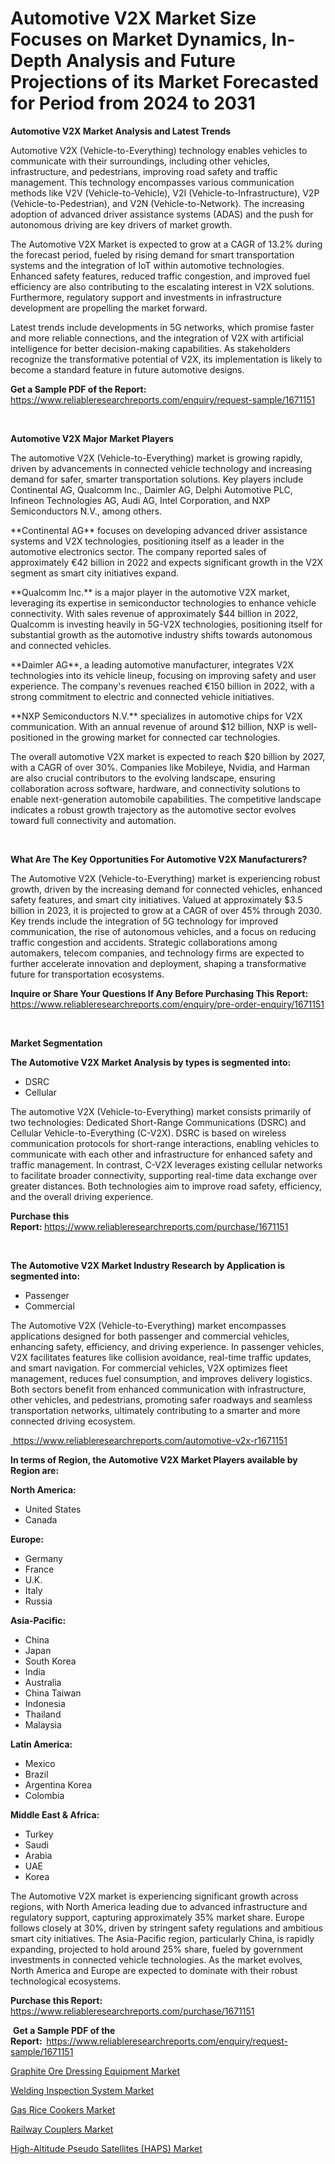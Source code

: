 <p><h1>Automotive V2X Market Size Focuses on Market Dynamics, In-Depth Analysis and Future Projections of its Market Forecasted for Period from 2024 to 2031</h1></p><p><strong>Automotive V2X Market Analysis and Latest Trends</strong></p>
<p><p>Automotive V2X (Vehicle-to-Everything) technology enables vehicles to communicate with their surroundings, including other vehicles, infrastructure, and pedestrians, improving road safety and traffic management. This technology encompasses various communication methods like V2V (Vehicle-to-Vehicle), V2I (Vehicle-to-Infrastructure), V2P (Vehicle-to-Pedestrian), and V2N (Vehicle-to-Network). The increasing adoption of advanced driver assistance systems (ADAS) and the push for autonomous driving are key drivers of market growth.</p><p>The Automotive V2X Market is expected to grow at a CAGR of 13.2% during the forecast period, fueled by rising demand for smart transportation systems and the integration of IoT within automotive technologies. Enhanced safety features, reduced traffic congestion, and improved fuel efficiency are also contributing to the escalating interest in V2X solutions. Furthermore, regulatory support and investments in infrastructure development are propelling the market forward.</p><p>Latest trends include developments in 5G networks, which promise faster and more reliable connections, and the integration of V2X with artificial intelligence for better decision-making capabilities. As stakeholders recognize the transformative potential of V2X, its implementation is likely to become a standard feature in future automotive designs.</p></p>
<p><strong>Get a Sample PDF of the Report:&nbsp;</strong> <a href="https://www.reliableresearchreports.com/enquiry/request-sample/1671151?utm_campaign=83&utm_medium=2&utm_source=Github&utm_content=ia&utm_term=29102024&utm_id=automotive-v2x">https://www.reliableresearchreports.com/enquiry/request-sample/1671151</a></p>
<p>&nbsp;</p>
<p><strong>Automotive V2X Major Market Players</strong></p>
<p><p>The automotive V2X (Vehicle-to-Everything) market is growing rapidly, driven by advancements in connected vehicle technology and increasing demand for safer, smarter transportation solutions. Key players include Continental AG, Qualcomm Inc., Daimler AG, Delphi Automotive PLC, Infineon Technologies AG, Audi AG, Intel Corporation, and NXP Semiconductors N.V., among others.</p><p>**Continental AG** focuses on developing advanced driver assistance systems and V2X technologies, positioning itself as a leader in the automotive electronics sector. The company reported sales of approximately €42 billion in 2022 and expects significant growth in the V2X segment as smart city initiatives expand.</p><p>**Qualcomm Inc.** is a major player in the automotive V2X market, leveraging its expertise in semiconductor technologies to enhance vehicle connectivity. With sales revenue of approximately $44 billion in 2022, Qualcomm is investing heavily in 5G-V2X technologies, positioning itself for substantial growth as the automotive industry shifts towards autonomous and connected vehicles.</p><p>**Daimler AG**, a leading automotive manufacturer, integrates V2X technologies into its vehicle lineup, focusing on improving safety and user experience. The company's revenues reached €150 billion in 2022, with a strong commitment to electric and connected vehicle initiatives.</p><p>**NXP Semiconductors N.V.** specializes in automotive chips for V2X communication. With an annual revenue of around $12 billion, NXP is well-positioned in the growing market for connected car technologies.</p><p>The overall automotive V2X market is expected to reach $20 billion by 2027, with a CAGR of over 30%. Companies like Mobileye, Nvidia, and Harman are also crucial contributors to the evolving landscape, ensuring collaboration across software, hardware, and connectivity solutions to enable next-generation automobile capabilities. The competitive landscape indicates a robust growth trajectory as the automotive sector evolves toward full connectivity and automation.</p></p>
<p>&nbsp;</p>
<p><strong>What Are The Key Opportunities For Automotive V2X Manufacturers?</strong></p>
<p><p>The Automotive V2X (Vehicle-to-Everything) market is experiencing robust growth, driven by the increasing demand for connected vehicles, enhanced safety features, and smart city initiatives. Valued at approximately $3.5 billion in 2023, it is projected to grow at a CAGR of over 45% through 2030. Key trends include the integration of 5G technology for improved communication, the rise of autonomous vehicles, and a focus on reducing traffic congestion and accidents. Strategic collaborations among automakers, telecom companies, and technology firms are expected to further accelerate innovation and deployment, shaping a transformative future for transportation ecosystems.</p></p>
<p><strong>Inquire or Share Your Questions If Any Before Purchasing This Report:</strong> <a href="https://www.reliableresearchreports.com/enquiry/pre-order-enquiry/1671151?utm_campaign=83&utm_medium=2&utm_source=Github&utm_content=ia&utm_term=29102024&utm_id=automotive-v2x">https://www.reliableresearchreports.com/enquiry/pre-order-enquiry/1671151</a></p>
<p>&nbsp;</p>
<p><strong>Market Segmentation</strong></p>
<p><strong>The Automotive V2X Market Analysis by types is segmented into:</strong></p>
<p><ul><li>DSRC</li><li>Cellular</li></ul></p>
<p><p>The automotive V2X (Vehicle-to-Everything) market consists primarily of two technologies: Dedicated Short-Range Communications (DSRC) and Cellular Vehicle-to-Everything (C-V2X). DSRC is based on wireless communication protocols for short-range interactions, enabling vehicles to communicate with each other and infrastructure for enhanced safety and traffic management. In contrast, C-V2X leverages existing cellular networks to facilitate broader connectivity, supporting real-time data exchange over greater distances. Both technologies aim to improve road safety, efficiency, and the overall driving experience.</p></p>
<p><strong>Purchase this Report:&nbsp;</strong><a href="https://www.reliableresearchreports.com/purchase/1671151?utm_campaign=83&utm_medium=2&utm_source=Github&utm_content=ia&utm_term=29102024&utm_id=automotive-v2x">https://www.reliableresearchreports.com/purchase/1671151</a></p>
<p>&nbsp;</p>
<p><strong>The Automotive V2X Market Industry Research by Application is segmented into:</strong></p>
<p><ul><li>Passenger</li><li>Commercial</li></ul></p>
<p><p>The Automotive V2X (Vehicle-to-Everything) market encompasses applications designed for both passenger and commercial vehicles, enhancing safety, efficiency, and driving experience. In passenger vehicles, V2X facilitates features like collision avoidance, real-time traffic updates, and smart navigation. For commercial vehicles, V2X optimizes fleet management, reduces fuel consumption, and improves delivery logistics. Both sectors benefit from enhanced communication with infrastructure, other vehicles, and pedestrians, promoting safer roadways and seamless transportation networks, ultimately contributing to a smarter and more connected driving ecosystem.</p></p>
<p><a href="https://www.reliableresearchreports.com/automotive-v2x-r1671151?utm_campaign=83&utm_medium=2&utm_source=Github&utm_content=ia&utm_term=29102024&utm_id=automotive-v2x">&nbsp;https://www.reliableresearchreports.com/automotive-v2x-r1671151</a></p>
<p><strong>In terms of Region, the Automotive V2X Market Players available by Region are:</strong></p>
<p>
    <p> <strong> North America: </strong>
        <ul>
            <li>United States</li>
            <li>Canada</li>
        </ul>
        </p> 
    <p> <strong> Europe: </strong>
        <ul>
            <li>Germany</li>
            <li>France</li>
            <li>U.K.</li>
            <li>Italy</li>
            <li>Russia</li>
        </ul>
        </p> 
    <p> <strong> Asia-Pacific: </strong>
        <ul>
            <li>China</li>
            <li>Japan</li>
            <li>South Korea</li>
            <li>India</li>
            <li>Australia</li>
            <li>China Taiwan</li>
            <li>Indonesia</li>
            <li>Thailand</li>
            <li>Malaysia</li>
        </ul>
        </p> 
    <p> <strong> Latin America: </strong>
        <ul>
            <li>Mexico</li>
            <li>Brazil</li>
            <li>Argentina Korea</li>
            <li>Colombia</li>
        </ul>
        </p> 
    <p> <strong> Middle East & Africa: </strong>
        <ul>
            <li>Turkey</li>
            <li>Saudi</li>
            <li>Arabia</li>
            <li>UAE</li>
            <li>Korea</li>
        </ul>
    </p>
    </p>
<p><p>The Automotive V2X market is experiencing significant growth across regions, with North America leading due to advanced infrastructure and regulatory support, capturing approximately 35% market share. Europe follows closely at 30%, driven by stringent safety regulations and ambitious smart city initiatives. The Asia-Pacific region, particularly China, is rapidly expanding, projected to hold around 25% share, fueled by government investments in connected vehicle technologies. As the market evolves, North America and Europe are expected to dominate with their robust technological ecosystems.</p></p>
<p><strong>Purchase this Report: </strong><a href="https://www.reliableresearchreports.com/purchase/1671151?utm_campaign=83&utm_medium=2&utm_source=Github&utm_content=ia&utm_term=29102024&utm_id=automotive-v2x">https://www.reliableresearchreports.com/purchase/1671151</a></p>
<p>&nbsp;<strong>Get a Sample PDF of the Report:&nbsp;&nbsp;</strong><a href="https://www.reliableresearchreports.com/enquiry/request-sample/1671151?utm_campaign=83&utm_medium=2&utm_source=Github&utm_content=ia&utm_term=29102024&utm_id=automotive-v2x">https://www.reliableresearchreports.com/enquiry/request-sample/1671151</a></p>
<p><strong></strong></p>
<p><p><a href="https://issuu.com/reportprime-2/docs/graphite-ore-dressing-equipment-mar_a1484dfcfb10d6?utm_campaign=83&utm_medium=2&utm_source=Github&utm_content=ia&utm_term=29102024&utm_id=automotive-v2x">Graphite Ore Dressing Equipment Market</a></p><p><a href="https://github.com/dowsegmspivadlk/Market-Research-Report-List-1/blob/main/welding-inspection-system-market.md?utm_campaign=83&utm_medium=2&utm_source=Github&utm_content=ia&utm_term=29102024&utm_id=automotive-v2x">Welding Inspection System Market</a></p><p><a href="https://www.linkedin.com/pulse/gas-rice-cookers-market-ecosystem-competitive-landscape-strategic-6l9yf?utm_campaign=83&utm_medium=2&utm_source=Github&utm_content=ia&utm_term=29102024&utm_id=automotive-v2x">Gas Rice Cookers Market</a></p><p><a href="https://www.linkedin.com/pulse/digital-transformation-railway-couplers-industry-market-opportunities-1e8vf?utm_campaign=83&utm_medium=2&utm_source=Github&utm_content=ia&utm_term=29102024&utm_id=automotive-v2x">Railway Couplers Market</a></p><p><a href="https://issuu.com/reportprime-2/docs/high-altitude-pseudo-satellites-hap_8231ae48550877?utm_campaign=83&utm_medium=2&utm_source=Github&utm_content=ia&utm_term=29102024&utm_id=automotive-v2x">High-Altitude Pseudo Satellites (HAPS) Market</a></p></p>
